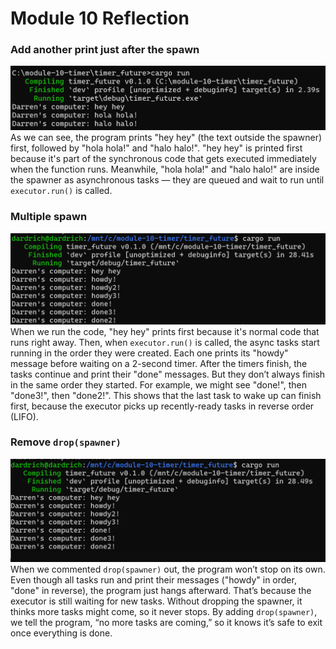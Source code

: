 # Module 10 Reflection

### Add another print just after the spawn
![img_01](figs/img_01.png)
As we can see, the program prints "hey hey" (the text outside the spawner) first, followed by "hola hola!" and "halo halo!".
"hey hey" is printed first because it's part of the synchronous code that gets executed immediately when the function runs.
Meanwhile, "hola hola!" and "halo halo!" are inside the spawner as asynchronous tasks — they are queued and wait to run until `executor.run()` is called.

### Multiple spawn
![img_02](figs/img_02.png)
When we run the code, "hey hey" prints first because it's normal code that runs right away.
Then, when `executor.run()` is called, the async tasks start running in the order they were created. Each one prints its "howdy" message before waiting on a 2-second timer.
After the timers finish, the tasks continue and print their "done" messages. But they don’t always finish in the same order they started. For example, we might see "done!", then "done3!", then "done2!". This shows that the last task to wake up can finish first, because the executor picks up recently-ready tasks in reverse order (LIFO).

### Remove `drop(spawner)`
![img_03](figs/img_03.png)
When we commented `drop(spawner)` out, the program won’t stop on its own.
Even though all tasks run and print their messages ("howdy" in order, "done" in reverse), the program just hangs afterward.
That’s because the executor is still waiting for new tasks. Without dropping the spawner, it thinks more tasks might come, so it never stops.
By adding `drop(spawner)`, we tell the program, “no more tasks are coming,” so it knows it’s safe to exit once everything is done.